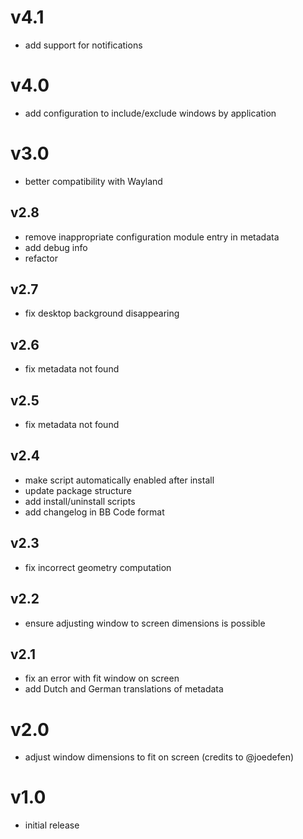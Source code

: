 # v4.1
- add support for notifications

# v4.0
- add configuration to include/exclude windows by application

# v3.0
- better compatibility with Wayland

## v2.8
- remove inappropriate configuration module entry in metadata
- add debug info
- refactor

## v2.7
- fix desktop background disappearing

## v2.6
- fix metadata not found

## v2.5
- fix metadata not found

## v2.4
- make script automatically enabled after install
- update package structure
- add install/uninstall scripts
- add changelog in BB Code format

## v2.3
- fix incorrect geometry computation

## v2.2
- ensure adjusting window to screen dimensions is possible

## v2.1
- fix an error with fit window on screen
- add Dutch and German translations of metadata

# v2.0
- adjust window dimensions to fit on screen (credits to @joedefen)

# v1.0
- initial release
